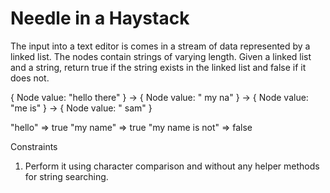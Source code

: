 # Needle in a Haystack

The input into a text editor is comes in a stream of data represented by a linked list. The nodes contain strings of varying length. Given a linked list and a string, return true if the string exists in the linked list and false if it does not.

{ Node value: "hello there" } -> { Node value: " my na" } -> { Node value: "me is" } -> { Node value: " sam" }

"hello" => true
"my name" => true
"my name is not" => false

Constraints

1) Perform it using character comparison and without any helper methods for string searching.